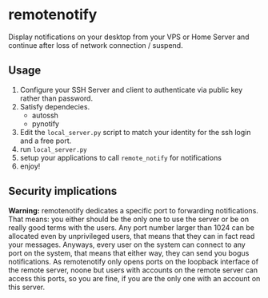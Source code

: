 remotenotify
============

Display notifications on your desktop from your VPS or Home Server and continue after loss of network connection / suspend.

## Usage
1. Configure your SSH Server and client to authenticate via public key rather than password.
2. Satisfy dependecies.
     * autossh
     * pynotify
3. Edit the ```local_server.py``` script to match your identity for the ssh login and a free port.
4. run ```local_server.py```
5. setup your applications to call ```remote_notify``` for notifications
6. enjoy!

## Security implications
**Warning:** remotenotify dedicates a specific port to forwarding notifications. That means: you either should be the only one to use the server or be on really good terms with the users. Any port number larger than 1024 can be allocated even by unprivileged users, that means that they can in fact read your messages. Anyways, every user on the system can connect to any port on the system, that means that either way, they can send you bogus notifications. As remotenotify only opens ports on the loopback interface of the remote server, noone but users with accounts on the remote server can access this ports, so you are fine, if you are the only one with an account on this server.
